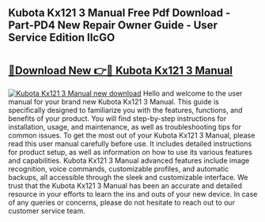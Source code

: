 ## Kubota Kx121 3 Manual Free Pdf Download - Part-PD4 New Repair Owner Guide - User Service Edition IIcGO

# <h2><a href="http://bc89108.oget.top/?id=Kubota+Kx121+3+Manual">🔗Download New 👉🔴 Kubota Kx121 3 Manual</a></h2>

[![Kubota Kx121 3 Manual new download](https://i.imgur.com/5g1atiW.png)](http://bc89108.oget.top/?id=Kubota+Kx121+3+Manual)
Hello and welcome to the user manual for your brand new Kubota Kx121 3 Manual. This guide is specifically designed to familiarize you with the features, functions, and benefits of your product. You will find step-by-step instructions for installation, usage, and maintenance, as well as troubleshooting tips for common issues. To get the most out of your Kubota Kx121 3 Manual, please read this user manual carefully before use. It includes detailed instructions for product setup, as well as information on how to use its various features and capabilities. Kubota Kx121 3 Manual advanced features include image recognition, voice commands, customizable profiles, and automatic backups, all accessible through the sleek and customizable interface. We trust that the Kubota Kx121 3 Manual has been an accurate and detailed resource in your efforts to learn the ins and outs of your new device. In case of any queries or concerns, please do not hesitate to reach out to our customer service team.
